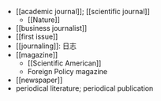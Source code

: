 - [[academic journal]]; [[scientific journal]]
    - [[Nature]]
- [[business journalist]]
- [[first issue]]
- [[journaling]]: 日志
- [[magazine]]
    - [[Scientific American]]
    - Foreign Policy magazine
- [[newspaper]]
- periodical literature; periodical publication
